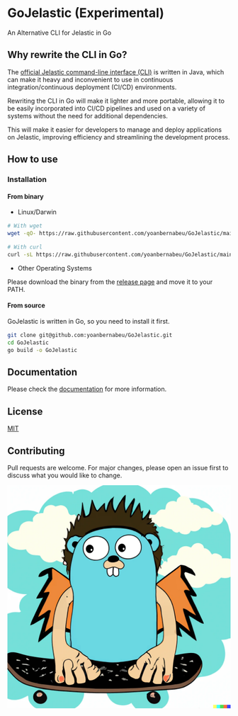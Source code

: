# GoJelastic (Experimental)

An Alternative CLI for Jelastic in Go

## Why rewrite the CLI in Go?

The [official Jelastic command-line interface (CLI)](https://www.virtuozzo.com/application-platform-docs/cli/) is written in Java, which can make it heavy and inconvenient to use in continuous integration/continuous deployment (CI/CD) environments.

Rewriting the CLI in Go will make it lighter and more portable, allowing it to be easily incorporated into CI/CD pipelines and used on a variety of systems without the need for additional dependencies.

This will make it easier for developers to manage and deploy applications on Jelastic, improving efficiency and streamlining the development process.

## How to use

### Installation

#### From binary

* Linux/Darwin

```bash
# With wget
wget -qO- https://raw.githubusercontent.com/yoanbernabeu/GoJelastic/main/install.sh | bash
```

```bash
# With curl
curl -sL https://raw.githubusercontent.com/yoanbernabeu/GoJelastic/main/install.sh | bash
```

* Other Operating Systems

Please download the binary from the [release page](https://github.com/yoanbernabeu/GoJelastic/releases) and move it to your PATH.

#### From source

GoJelastic is written in Go, so you need to install it first.

```bash
git clone git@github.com:yoanbernabeu/GoJelastic.git
cd GoJelastic
go build -o GoJelastic
```

## Documentation

Please check the [documentation](documentation/GoJelastic) for more information.

## License

[MIT](LICENSE)

## Contributing

Pull requests are welcome. For major changes, please open an issue first to discuss what you would like to change.

![GoJelastic Logo](GoJelastic.png)
